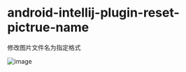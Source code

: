 # android-intellij-plugin-reset-pictrue-name
修改图片文件名为指定格式


![image](D:\java_code\ResetPicName\art\GIF.gif)